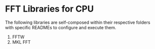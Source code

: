 # FFT Libraries for CPU

The following libraries are self-composed within their respective folders with specific READMEs to configure and execute them.

1. FFTW
2. MKL FFT
